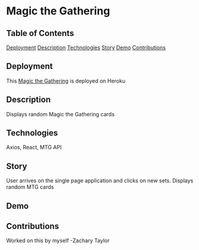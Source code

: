 # Magic the Gathering

## Table of Contents
[Deployment](#deployment)
[Description](#description)
[Technologies](#technologies)
[Story](#story)
[Demo](#demo)
[Contributions](#contributions)
## Deployment
This [Magic the Gathering]() is deployed on Heroku
## Description
Displays random Magic the Gathering cards
## Technologies
Axios, React, MTG API
## Story
User arrives on the single page application and clicks on new sets.
Displays random MTG cards
## Demo

## Contributions
Worked on this by myself -Zachary Taylor